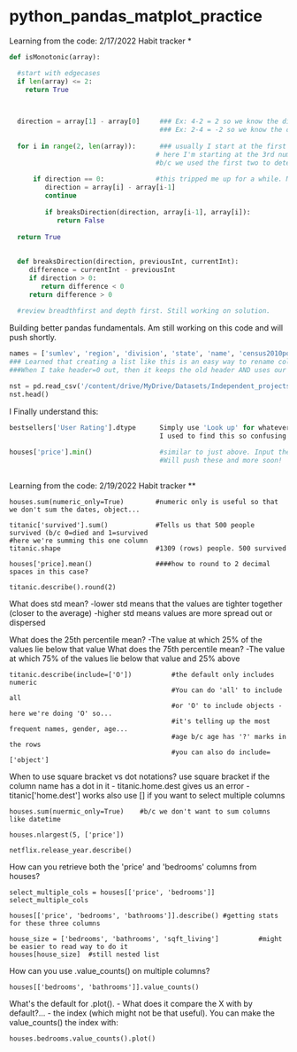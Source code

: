 # python_pandas_matplot_practice

Learning from the code:
2/17/2022
Habit tracker *


```python
def isMonotonic(array):

  #start with edgecases
  if len(array) <= 2:
    return True

  

  direction = array[1] - array[0]     ### Ex: 4-2 = 2 so we know the direction is increasing. 
                                      ### Ex: 2-4 = -2 so we know the direction is decreasing.
                                      
  for i in range(2, len(array)):      ### usually I start at the first number
                                     # here I'm starting at the 3rd number... 
                                     #b/c we used the first two to determine the direction
                                     
      if direction == 0:             #this tripped me up for a while. Monotic includes flat
         direction = array[i] - array[i-1]
         continue
         
         if breaksDirection(direction, array[i-1], array[i]):
            return False
            
  return True
  
  
  def breaksDirection(direction, previousInt, currentInt):
     difference = currentInt - previousInt 
     if direction > 0:  
        return difference < 0  
     return difference > 0  
     
  #review breadthfirst and depth first. Still working on solution.
  ```
  
  Building better pandas fundamentals. Am still working on this code and will push shortly.
  ```python
  names = ['sumlev', 'region', 'division', 'state', 'name', 'census2010pop', 'estimatebase2010', 'popestimate2010', 'popestimate2011', 'popestimate2012', 'popestimate2013', 'popestimate2014', 'popestimate2015', 'popestimate2016', 'popestimate2017', 'popestimate2018', 'popestimate2019', 'popestimate042020', 'popestimate2020']
  ### Learned that creating a list like this is an easy way to rename columns. I create a list of names, in lowercase, and then pass it into the names (columns) parameter. 
  ###When I take header=0 out, then it keeps the old header AND uses our header. Interesting.

nst = pd.read_csv('/content/drive/MyDrive/Datasets/Independent_projects/DataAnalysisCourseMaterials.zip (Unzipped Files)/DataAnalysis/data/nst-est2020.csv', names=names, header=0)  #header = 0 tells it to ignore the header b/c we're providing our own with names. 
nst.head()
  ```
  
I Finally understand this:
```python
bestsellers['User Rating'].dtype      Simply use 'Look up' for whatever column name you choose and then use chaining!
                                      I used to find this so confusing!
                                      
houses['price'].min()                 #similar to just above. Input the column to get the min for that one column
                                      #Will push these and more soon!
                                      
```

Learning from the code:
2/19/2022
Habit tracker **

```
houses.sum(numeric_only=True)        #numeric only is useful so that we don't sum the dates, object...

titanic['survived'].sum()            #Tells us that 500 people survived (b/c 0=died and 1=survived                                          #here we're summing this one column
titanic.shape                        #1309 (rows) people. 500 survived
```
```
houses['price].mean()                ####how to round to 2 decimal spaces in this case?
```

```
titanic.describe().round(2)
```
What does std mean?
                      -lower std means that the values are tighter together (closer to the average)
                      -higher std means values are more spread out or dispersed

What does the 25th percentile mean?      -The value at which 25% of the values lie below that value
What does the 75th percentile mean?      -The value at which 75% of the values lie below that value and 25% above
                    
```
titanic.describe(include=['O'])          #the default only includes numeric
                                         #You can do 'all' to include all
                                         #or 'O' to include objects - here we're doing 'O' so...
                                         #it's telling up the most frequent names, gender, age...
                                         #age b/c age has '?' marks in the rows
                                         #you can also do include=['object']
```
When to use square bracket vs dot notations?
use square bracket if the column name has a dot in it - titanic.home.dest gives us an error
                                                      - titanic['home.dest'] works
also use [] if you want to select multiple columns
```
houses.sum(nuermic_only=True)    #b/c we don't want to sum columns like datetime

houses.nlargest(5, ['price'])
```
```
netflix.release_year.describe()

```

How can you retrieve both the 'price' and 'bedrooms' columns from houses?
```
select_multiple_cols = houses[['price', 'bedrooms']]
select_multiple_cols
```
```
houses[['price', 'bedrooms', 'bathrooms']].describe() #getting stats for these three columns

house_size = ['bedrooms', 'bathrooms', 'sqft_living']          #might be easier to read way to do it 
houses[house_size]  #still nested list
```

How can you use .value_counts() on multiple columns?
```
houses[['bedrooms', 'bathrooms']].value_counts()
```

What's the default for .plot(). - What does it compare the X with by default?... - the index (which might not be that useful).
You can make the value_counts() the index with:
```
houses.bedrooms.value_counts().plot()
